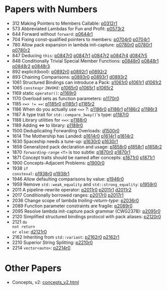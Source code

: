 # Papers with Numbers
- 312 Making Pointers to Members Callable: [p0312r1](0312_pointers_to_members/p0312r1.html)
- 573 Abbreviated Lambdas for Fun and Profit: [p0573r2](0573_abbrev_lambdas/p0573r2.html)
- 644 Forward without  <code>forward</code>: [p0644r1](0644_fwd/p0644r1.html)
- 704 Fixing const-qualified pointers to members: [p0704r0](0704_const_qual_pmfs/p0704r0.html) [p0704r1](0704_const_qual_pmfs/p0704r1.html)
- 780 Allow pack expansion in lambda init-capture: [p0780r0](0780_lambda_pack_capture/p0780r0.html) [p0780r1](0780_lambda_pack_capture/p0780r1.html) [p0780r2](0780_lambda_pack_capture/p0780r2.html)
- 847 Deducing `this`: [p0847r0](0847_deducing_this/p0847r0.html) [p0847r1](0847_deducing_this/p0847r1.html) [p0847r2](0847_deducing_this/p0847r2.html) [p0847r4](0847_deducing_this/p0847r4.html) [d0847r5](0847_deducing_this/d0847r5.html)
- 848 Conditionally Trivial Special Member Functions: [p0848r0](0848_special_members/p0848r0.html) [p0848r1](0848_special_members/p0848r1.html) [p0848r2](0848_special_members/p0848r2.html) [p0848r3](0848_special_members/p0848r3.html)
- 892 explicit(bool): [p0892r0](0892_explicit_bool/p0892r0.html) [p0892r1](0892_explicit_bool/p0892r1.html) [p0892r2](0892_explicit_bool/p0892r2.html)
- 893 Chaining Comparisons: [p0893r0](0893_chain_comparisons/p0893r0.html) [p0893r1](0893_chain_comparisons/p0893r1.html) [d0893r2](0893_chain_comparisons/d0893r2.html)
- 1061 Structured Bindings can introduce a Pack: [p1061r0](1061_sb_pack/p1061r0.html) [p1061r1](1061_sb_pack/p1061r1.html) [d1061r2](1061_sb_pack/d1061r2.html)
- 1065 <code class="sourceCode cpp"><span class="kw">constexpr</span></code>   <em><code class="sourceCode cpp">INVOKE</code></em>: [p1065r0](1065_constexpr_invoke/p1065r0.html) [p1065r1](1065_constexpr_invoke/p1065r1.html) [p1065r2](1065_constexpr_invoke/p1065r2.html)
- 1169 static <code class="language-cpp">operator()</code>: [p1169r0](1169_static_call/p1169r0.html)
- 1170 Overload sets as function parameters: [p1170r0](1170_overload_sets/p1170r0.html)
- 1185 <code class="language-cpp">&lt;=&gt; != ==</code>: [p1185r0](118x_spaceship/p1185r0.html) [p1185r1](118x_spaceship/p1185r1.html) [p1185r2](118x_spaceship/p1185r2.html)
- 1186 When do you actually use  <code class="sourceCode cpp"><span class="op">&lt;=&gt;</span></code> ?: [p1186r0](118x_spaceship/p1186r0.html) [p1186r1](118x_spaceship/p1186r1.html) [p1186r2](118x_spaceship/p1186r2.html) [p1186r3](118x_spaceship/p1186r3.html)
- 1187 A type trait for <code class="language-cpp">std::compare_3way()</code>'s type: [p1187r0](118x_spaceship/p1187r0.html)
- 1188 Library utilities for <code class="language-cpp">&lt;=&gt;</code>: [p1188r0](118x_spaceship/p1188r0.html)
- 1189 Adding &lt;=&gt; to library: [p1189r0](118x_spaceship/p1189r0.html)
- 1500 Deduplicating Forwarding Overloads: [d1500r0](forward_ref/d1500r0.html)
- 1614 The Mothership has Landed: [p1614r0](118x_spaceship/p1614r0.html) [p1614r1](118x_spaceship/p1614r1.html) [p1614r2](118x_spaceship/p1614r2.html)
- 1630 Spaceship needs a tune-up: [p1630r0](118x_spaceship/p1630r0.html) [p1630r1](118x_spaceship/p1630r1.html)
- 1858 Generalized pack declaration and usage: [p1858r0](1858_generalized_packs/p1858r0.html) [p1858r1](1858_generalized_packs/p1858r1.html) [p1858r2](1858_generalized_packs/p1858r2.html)
- 1870 <em><code class="sourceCode cpp">forwarding<span class="op">-</span>range</code></em> <code class="sourceCode cpp"><span class="op">&lt;</span>T<span class="op">&gt;</span></code>  is too subtle: [p1870r0](1870_forwarding_range/p1870r0.html) [p1870r1](1870_forwarding_range/p1870r1.html)
- 1871 Concept traits should be named after concepts: [p1871r0](1871_enable_sized_range/p1871r0.html) [p1871r1](1871_enable_sized_range/p1871r1.html)
- 1900 Concepts-Adjacent Problems: [p1900r0](1900_concepts/p1900r0.html)
- 1938 <code class="sourceCode cpp"><span class="cf">if</span> <span class="kw">consteval</span></code>: [p1938r0](1938_if_consteval/p1938r0.html) [p1938r1](1938_if_consteval/p1938r1.html)
- 1946 Allow defaulting comparisons by value: [p1946r0](1946_dflt_value_comparisons/p1946r0.html)
- 1959 Remove  <code class="sourceCode cpp">std<span class="op">::</span>weak_equality</code>  and  <code class="sourceCode cpp">std<span class="op">::</span>strong_equality</code>: [p1959r0](1959_remove_equality/p1959r0.html)
- 2011 A pipeline-rewrite operator: [p2011r0](2011_pipeline/p2011r0.html) [p2011r1](2011_pipeline/p2011r1.html) [d2011r2](2011_pipeline/d2011r2.html)
- 2017 Conditionally borrowed ranges: [p2017r0](2017_safe_range/p2017r0.html) [p2017r1](2017_safe_range/p2017r1.html)
- 2036 Change scope of lambda  <em>trailing-return-type</em>: [p2036r0](2036_lambda_scope/p2036r0.html)
- 2089 Function parameter constraints are fragile: [p2089r0](2089_param_constraints/p2089r0.html)
- 2095 Resolve lambda init-capture pack grammar (CWG2378): [p2095r0](2095_lambda_pack_cwg/p2095r0.html)
- 2120 Simplified structured bindings protocol with pack aliases: [p2120r0](1858_generalized_packs/p2120r0.html)
- 2121 <code class="sourceCode cpp"><span class="cf">do</span> <span class="kw">not</span> <span class="cf">return</span> <span class="kw">or</span> <span class="cf">else</span></code>: [d2121r0](2121_do_not_return/d2121r0.html)
- 2162 Inheriting from  <code class="sourceCode cpp">std<span class="op">::</span>variant</code>: [p2162r0](2162_inherit_variant/p2162r0.html) [p2162r1](2162_inherit_variant/p2162r1.html)
- 2210 Superior String Splitting: [p2210r0](2210_string_split/p2210r0.html)
- 2214 <code class="sourceCode cpp">vector<span class="op">&lt;</span><span class="kw">auto</span><span class="op">&gt;</span></code>: [p2214r0](2214_vector_auto/p2214r0.html)

# Other Papers
- Concepts, v2: [concepts_v2.html](concepts_v2/concepts_v2.html)
